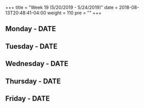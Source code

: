 +++
title = "Week 19 (5/20/2019 - 5/24/2019)"
date = 2018-08-13T20:48:41-04:00
weight = 110
pre = "<b></b>"
+++

## Monday - DATE

## Tuesday - DATE

## Wednesday - DATE

## Thursday - DATE

## Friday - DATE